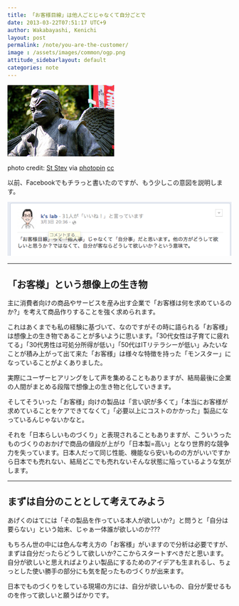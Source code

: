 ```yaml
---
title: 「お客様目線」は他人ごとじゃなくて自分ごとで
date: 2013-03-22T07:51:17 UTC+9
author: Wakabayashi, Kenichi
layout: post
permalink: /note/you-are-the-customer/
image : /assets/images/common/ogp.png
attitude_sidebarlayout: default
categories: note
---
```

![天狗](/assets/images/2013/03/small_2799064377.jpg)

photo credit: [St Stev](http://www.flickr.com/photos/st-stev/2799064377/) via [photopin](http://photopin.com) [cc](http://creativecommons.org/licenses/by-nc-nd/2.0/)

以前、Facebookでもチラっと書いたのですが、もう少しこの意図を説明します。

![fb0303](/assets/images/2013/03/fb0303.png)

- - -
## 「お客様」という想像上の生き物
主に消費者向けの商品やサービスを産み出す企業で「お客様は何を求めているのか?」を考えて商品作りすることを強く求められます。

これはあくまでも私の経験に基づいて、なのですがその時に語られる「お客様」は想像上の生き物であることが多いように思います。「30代女性は子育てに疲れてる」「30代男性は可処分所得が低い」「50代はITリテラシーが低い」みたいなことが積み上がって出て来た「お客様」は様々な特徴を持った「モンスター」になっていることがよくありました。

実際にユーザーヒアリングをして声を集めることもありますが、結局最後に企業の人間がまとめる段階で想像上の生き物と化していきます。

そしてそういった「お客様」向けの製品は「言い訳が多くて」「本当にお客様が求めていることをケアできてなくて」「必要以上にコストのかかった」製品になっているんじゃないかなと。

それを「日本らしいものづくり」と表現されることもありますが、こういうったものづくりのおかげで商品の値段が上がり「日本製=高い」となり世界的な競争力を失っています。日本人だって同じ性能、機能なら安いものの方がいいですから日本でも売れない、結局どこでも売れないそんな状態に陥っているような気がします。

- - -
## まずは自分のこととして考えてみよう
あげくのはてには「その製品を作っている本人が欲しいか?」と問うと「自分は要らない」という始末、じゃぁ一体誰が欲しいのか???

もちろん世の中には色んな考え方の「お客様」がいますので分析は必要ですが、まずは自分だったらどうして欲しいか?ここからスタートすべきだと思います。自分が欲しいと思えればよりよい製品にするためのアイデアも生まれるし、ちょっとした使い勝手の部分にも気を配ったものづくりが出来ます。

日本でものづくりをしている現場の方には、自分が欲しいもの、自分が愛せるものを作って欲しいと願うばかりです。